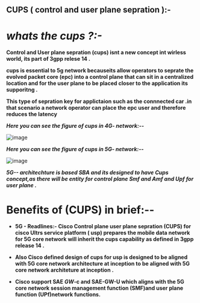 ## CUPS ( control and user plane sepration ):-

# *whats the cups ?:-*
**Control and User plane sepration (cups) isnt a new concept int wirless world, its part of 3gpp relese 14 .**


**cups is essential to 5g network becauseits allow operators to seprate the evolved packet core (epc) into a control plane that can sit in a centralized location and for the user plane to be placed closer to the application its supporitng .** 


**This type of sepration key for applictaion such as the connnected car .in that scenario a network operator can place the epc user and therefore reduces the latency**

  ***Here you can see the figure of  cups in 4G- network:--***

![image](https://github.com/Rjesh2006/5g.--CUPS/assets/143868643/43e6feeb-a4d0-431c-bc18-5d8e411799f1)

   ***Here you can see the figure of  cups in 5G- network:--***

![image](https://github.com/Rjesh2006/5g.--CUPS/assets/143868643/93a53b2c-b5bc-4b48-9975-889354692ba8)

  ***5G-- architechture is based SBA and its designed to have Cups concept,as there will be entity for control plane Smf and Amf and Upf for user plane .***


# Benefits of (CUPS) in brief:--
 - **5G - Readlines:- Cisco  Control plane user plane sepration (CUPS) for cisco Ultrs service platform ( usp) prepares the mobile data network for 5G core network will inherit the cups capability as defined in 3gpp release 14 .**
   
 - **Also Cisco defined design of cups for usp is  designed to be aligned with 5G core network architecture at inception to be aligned with 5G core network architeture at inception .**
 
 - **Cisco support SAE _GW_-c and SAE-GW-U which aligns with the 5G core network session management function (SMF)and user plane function (UPf)network functions.**



